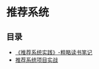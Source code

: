 #  推荐系统

## 目录

* [《推荐系统实践》-粗略读书笔记](/study/推荐系统/《推荐系统实践》-粗略读书笔记)
* [推荐系统项目实战](/study/推荐系统/推荐系统项目实战)

